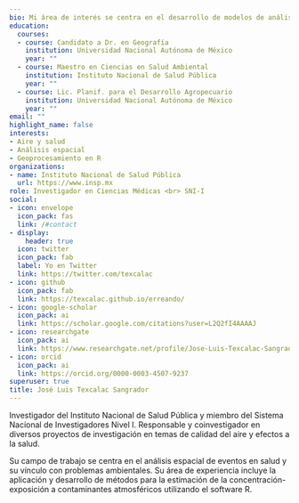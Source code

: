 ```yaml
---
bio: Mi área de interés se centra en el desarrollo de modelos de análisis espacial para la estimación de exposición humana a contaminantes ambientales usando R
education:
  courses:
  - course: Candidato a Dr. en Geografía
    institution: Universidad Nacional Autónoma de México
    year: ""
  - course: Maestro en Ciencias en Salud Ambiental
    institution: Instituto Nacional de Salud Pública
    year: ""
  - course: Lic. Planif. para el Desarrollo Agropecuario
    institution: Universidad Nacional Autónoma de México
    year: ""
email: ""
highlight_name: false
interests:
- Aire y salud
- Análisis espacial
- Geoprocesamiento en R
organizations:
- name: Instituto Nacional de Salud Pública
  url: https://www.insp.mx
role: Investigador en Ciencias Médicas <br> SNI-I
social:
- icon: envelope
  icon_pack: fas
  link: /#contact
- display:
    header: true
  icon: twitter
  icon_pack: fab
  label: Yo en Twitter
  link: https://twitter.com/texcalac
- icon: github
  icon_pack: fab
  link: https://texcalac.github.io/erreando/
- icon: google-scholar
  icon_pack: ai
  link: https://scholar.google.com/citations?user=L2Q2fI4AAAAJ
- icon: researchgate
  icon_pack: ai
  link: https://www.researchgate.net/profile/Jose-Luis-Texcalac-Sangrador
- icon: orcid
  icon_pack: ai
  link: https://orcid.org/0000-0003-4507-9237
superuser: true
title: José Luis Texcalac Sangrador
---
```


Investigador del Instituto Nacional de Salud Pública y miembro del Sistema Nacional de Investigadores Nivel I. Responsable y coinvestigador en diversos proyectos de investigación en temas de calidad del aire y efectos a la salud.

Su campo de trabajo se centra en el análisis espacial de eventos en salud y su vínculo con problemas ambientales. Su área de experiencia incluye la aplicación y desarrollo de métodos para la estimación de la concentración-exposición a contaminantes atmosféricos utilizando el software R.
